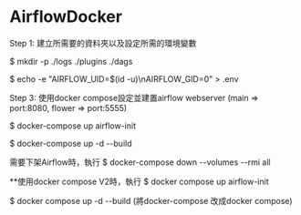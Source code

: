 # AirflowDocker
Step 1: 建立所需要的資料夾以及設定所需的環境變數

$ mkdir -p ./logs ./plugins ./dags
 
$ echo -e "AIRFLOW_UID=$(id -u)\nAIRFLOW_GID=0" > .env

Step 3: 使用docker compose設定並建置airflow webserver (main => port:8080, flower => port:5555)

$ docker-compose up airflow-init
  
$ docker-compose up -d --build

需要下架Airflow時，執行
$ docker-compose down --volumes --rmi all

**使用docker compose V2時，執行
$ docker compose up airflow-init
  
$ docker compose up -d --build
(將docker-compose 改成docker compose)
